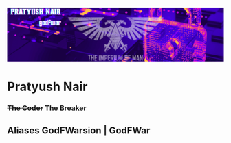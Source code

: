 ![GodFWar Banner](./LinkedIn%20Banner.png)

# Pratyush  Nair
### ~~The Coder~~ The Breaker
## Aliases GodFWarsion | GodFWar

